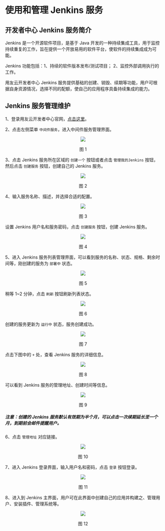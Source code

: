 # 使用和管理 Jenkins 服务

## 开发者中心 Jenkins 服务简介 

Jenkins 是一个开源软件项目，是基于 Java 开发的一种持续集成工具，用于监控持续重复的工作，旨在提供一个开放易用的软件平台，使软件的持续集成成为可能。

Jenkins 功能包括：1、持续的软件版本发布/测试项目； 2、监控外部调用执行的工作。

用友云开发者中心 Jenkins 服务提供基础的创建、销毁、续期等功能，用户可根据自身资源情况，选择不同的配额，使自己的应用程序具备持续集成的能力。

## Jenkins 服务管理维护 

1、登录用友云开发者中心官网，[点击这里](https://developer.yonyoucloud.com)。

2、点击左侧菜单 `中间件服务`，进入中间件服务管理界面。
<div align=center>
<img src="/articles/cloud/3-/images/middleware.png"/>
</div>
<p align="center">图 1</p>

3、点击 Jenkins 服务所在区域的 `创建一个` 按钮或者点击 `管理我的Jenkins` 按钮，然后点击 `创建服务` 按钮，创建自己的 Jenkins 服务。
<div align=center>
<img src="/articles/cloud/3-/images/jenkins/jenkins_1.png"/>
</div>
<p align="center">图 2</p>

4、输入服务名称、描述，并选择合适的配置。
<div align=center>
<img src="/articles/cloud/3-/images/jenkins/jenkins_2.png"/>
</div>
<p align="center">图 3</p>

设置 Jenkins 用户名和服务密码，点击 `创建服务` 按钮，创建 Jenkins 服务。
<div align=center>
<img src="/articles/cloud/3-/images/jenkins/jenkins_3.png"/>
</div>
<p align="center">图 4</p>

5、进入 Jenkins 服务列表管理界面，可以看到服务的名称、状态、规格、剩余时间等，刚创建的服务为 `部署中` 状态。
<div align=center>
<img src="/articles/cloud/3-/images/jenkins/jenkins_4.png"/>
</div>
<p align="center">图 5</p>

稍等 1~2 分钟，点击 `刷新` 按钮刷新列表状态。
<div align=center>
<img src="/articles/cloud/3-/images/jenkins/jenkins_5.png"/>
</div>
<p align="center">图 6</p>

创建的服务更新为 `运行中` 状态，服务创建成功。
<div align=center>
<img src="/articles/cloud/3-/images/jenkins/jenkins_6.png"/>
</div>
<p align="center">图 7</p>

点击下图中的 `+` 处，查看 Jenkins 服务的详细信息。
<div align=center>
<img src="/articles/cloud/3-/images/jenkins/jenkins_7.png"/>
</div>
<p align="center">图 8</p>

可以看到 Jenkins 服务的管理地址、创建时间等信息。
<div align=center>
<img src="/articles/cloud/3-/images/jenkins/jenkins_8.png"/>
</div>
<p align="center">图 9</p>

##### 注意：创建的 Jenkins 服务默认有效期为半个月，可以点击一次续期延长至一个月，到期前会邮件提醒用户。

6、点击 `管理地址` 对应链接。
<div align=center>
<img src="/articles/cloud/3-/images/jenkins/jenkins_9.png"/>
</div>
<p align="center">图 10</p>

7、进入 Jenkins 登录界面，输入用户名和密码，点击 `登录` 按钮登录。
<div align=center>
<img src="/articles/cloud/3-/images/jenkins/jenkins_10.png"/>
</div>
<p align="center">图 11</p>

8、进入到 Jenkins 主界面，用户可在此界面中创建自己的应用并构建之、管理用户、安装插件、管理系统等。
<div align=center>
<img src="/articles/cloud/3-/images/jenkins/jenkins_11.png"/>
</div>
<p align="center">图 12</p>